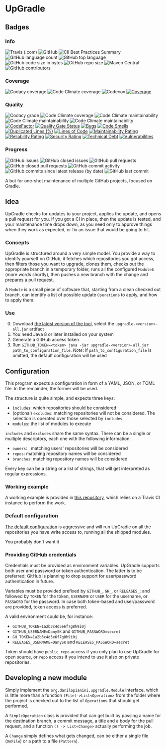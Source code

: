 # UpGradle

## Badges

### Info
![Travis (.com)](https://img.shields.io/travis/com/DanySK/upgradle)
![GitHub](https://img.shields.io/github/license/DanySK/upgradle)
![CII Best Practices Summary](https://img.shields.io/cii/summary/3803)
![GitHub language count](https://img.shields.io/github/languages/count/DanySK/upgradle)
![GitHub top language](https://img.shields.io/github/languages/top/DanySK/upgradle)
![GitHub code size in bytes](https://img.shields.io/github/languages/code-size/DanySK/upgradle)
![GitHub repo size](https://img.shields.io/github/repo-size/DanySK/upgradle)
![Maven Central](https://img.shields.io/maven-central/v/org.danilopianini/upgradle)
![GitHub contributors](https://img.shields.io/github/contributors/DanySK/upgradle)

### Coverage
![Codacy coverage](https://img.shields.io/codacy/coverage/75076bfcac4a4360851b2b55824280f0)
![Code Climate coverage](https://img.shields.io/codeclimate/coverage/DanySK/upgradle)
![Codecov](https://img.shields.io/codecov/c/github/DanySK/upgradle)
[![Coverage](https://sonarcloud.io/api/project_badges/measure?project=DanySK_upgradle&metric=coverage)](https://sonarcloud.io/dashboard?id=DanySK_upgradle)

### Quality
![Codacy grade](https://img.shields.io/codacy/grade/75076bfcac4a4360851b2b55824280f0)
![Code Climate coverage](https://img.shields.io/codeclimate/coverage/DanySK/upgradle)
![Code Climate maintainability](https://img.shields.io/codeclimate/maintainability-percentage/DanySK/upgradle)
![Code Climate maintainability](https://img.shields.io/codeclimate/issues/DanySK/upgradle)
![Code Climate maintainability](https://img.shields.io/codeclimate/tech-debt/DanySK/upgradle)
[![CodeFactor](https://www.codefactor.io/repository/github/danysk/upgradle/badge)](https://www.codefactor.io/repository/github/danysk/upgradle)
[![Quality Gate Status](https://sonarcloud.io/api/project_badges/measure?project=DanySK_upgradle&metric=alert_status)](https://sonarcloud.io/dashboard?id=DanySK_upgradle)
[![Bugs](https://sonarcloud.io/api/project_badges/measure?project=DanySK_upgradle&metric=bugs)](https://sonarcloud.io/dashboard?id=DanySK_upgradle)
[![Code Smells](https://sonarcloud.io/api/project_badges/measure?project=DanySK_upgradle&metric=code_smells)](https://sonarcloud.io/dashboard?id=DanySK_upgradle)
[![Duplicated Lines (%)](https://sonarcloud.io/api/project_badges/measure?project=DanySK_upgradle&metric=duplicated_lines_density)](https://sonarcloud.io/dashboard?id=DanySK_upgradle)
[![Lines of Code](https://sonarcloud.io/api/project_badges/measure?project=DanySK_upgradle&metric=ncloc)](https://sonarcloud.io/dashboard?id=DanySK_upgradle)
[![Maintainability Rating](https://sonarcloud.io/api/project_badges/measure?project=DanySK_upgradle&metric=sqale_rating)](https://sonarcloud.io/dashboard?id=DanySK_upgradle)
[![Reliability Rating](https://sonarcloud.io/api/project_badges/measure?project=DanySK_upgradle&metric=reliability_rating)](https://sonarcloud.io/dashboard?id=DanySK_upgradle)
[![Security Rating](https://sonarcloud.io/api/project_badges/measure?project=DanySK_upgradle&metric=security_rating)](https://sonarcloud.io/dashboard?id=DanySK_upgradle)
[![Technical Debt](https://sonarcloud.io/api/project_badges/measure?project=DanySK_upgradle&metric=sqale_index)](https://sonarcloud.io/dashboard?id=DanySK_upgradle)
[![Vulnerabilities](https://sonarcloud.io/api/project_badges/measure?project=DanySK_upgradle&metric=vulnerabilities)](https://sonarcloud.io/dashboard?id=DanySK_upgradle)

### Progress
![GitHub issues](https://img.shields.io/github/issues/DanySK/upgradle)
![GitHub closed issues](https://img.shields.io/github/issues-closed/DanySK/upgradle)
![GitHub pull requests](https://img.shields.io/github/issues-pr/DanySK/upgradle)
![GitHub closed pull requests](https://img.shields.io/github/issues-pr-closed/DanySK/upgradle)
![GitHub commit activity](https://img.shields.io/github/commit-activity/y/DanySK/upgradle)
![GitHub commits since latest release (by date)](https://img.shields.io/github/commits-since/DanySK/upgradle/latest/master)
![GitHub last commit](https://img.shields.io/github/last-commit/DanySK/upgradle)

A bot for one-shot maintenance of multiple GitHub projects,
focused on Gradle.


## Idea

UpGradle checks for updates to your project, applies the update, and opens a pull request for you.
If you got a CI in place, then the update is tested, and your maintenance time drops down, as you need only to approve
things when they work as expected, or fix an issue that would be going to hit.


### Concepts

UpGradle is structured around a very simple model.
You provide a way to identify yourself on GitHub,
it fetches which repositories you got access,
then filters those you want to upgrade,
clones them, checks out the appropriate branch in a temporary folder,
runs all the configured `Module`s (more words shortly),
then pushes a new branch with the change and prepares a pull request.

A `Module` is a small piece of software that, starting from a clean checked out branch,
can identify a list of possible update `Operation`s to apply, and how to apply them.

### Use

0. Download [the latest version of the tool](https://github.com/DanySK/upgradle/releases/latest), select the `upgradle-<version>-all.jar` artifact
0. You need Java 8 or later installed on your system
0. Generate a GitHub access token
0. Run `GITHUB_TOKEN=<token> java -jar upgradle-<version>-all.jar path_to_configuration_file`.
*Note*: if `path_to_configuration_file` is omitted, the default configuration will be used

## Configuration

This program expects a configuration in form of a YAML, JSON, or TOML file.
In the remainder, the former will be used.

The structure is quite simple, and expects three keys:

* `includes`: which repositories should be considered
* (optional) `excludes`: matching repositories will not be considered. The selection is operated over those selected by `includes`
* `modules`: the list of modules to execute

`includes` and `excludes` share the same syntax.
There can be a single or multiple descriptors,
each one  with the following information:

* `owners`: . matching users' repositories will be considered
* `repos`: matching repository names will be considered
* `branches`: matching repository names will be considered

Every key can be a string or a list of strings,
that will get interpreted as regular expressions.

### Working example

A working example is provided in [this repository](https://github.com/DanySK/upgradle-bot),
which relies on a Travis CI instance to perform the work.

### Default configuration

[The default configuration](https://github.com/DanySK/upgradle/blob/master/src/main/resources/upgradle.yml)
is aggressive and will run UpGradle on all the repositories you have write access to,
running all the shipped modules.

You probably don't want it

### Providing GitHub credentials

Credentials must be provided as environment variables.
UpGradle supports both user and password or token authentication.
The latter is to be preferred;
GitHub is planning to drop support for user/password authentication in future.

Variables must be provided prefixed by `GITHUB_`, `GH_`, or `RELEASES_`;
and followed by `TOKEN` for the token,
`USERNAME` or `USER` for the username,
or `PASSWORD` for the password.
In case both token-based and user/password are provided, token access is preferred.

A valid environment could be, for instance:

* `GITHUB_TOKEN=1a2b3c4d5e6f7g8h9i0j`
* `GITHUB_USERNAME=DanySK` and `GITHUB_PASSWORD=secret`
* `GH_TOKEN=1a2b3c4d5e6f7g8h9i0j`
* `RELEASES_USERNAME=DanySK` and `RELEASES_PASSWORD=secret`

Token should have `public_repo` access if you only plan to use UpGradle for open source,
or `repo` access if you intend to use it also on private repositories.

## Developing a new module

Simply implement the `org.danilopianini.upgradle.Module` interface,
which is little more than a function `(File)->List<Operation>`
from the folder where the project is checked out
to the list of `Operation`s that should get performed.

A `SimpleOperation` class is provided that can get built by passing
a name for the destination branch, a commit message, a title and a body for the pull request,
and a function `() -> List<Change>` actually performing the job.

A `Change` simply defines what gets changed, can be either a single file (`OnFile`)
or a path to a file (`Pattern`).

